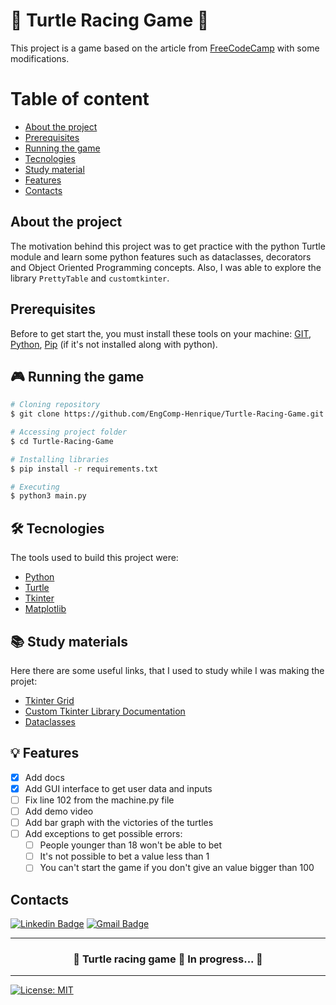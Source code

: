 # 🏁 Turtle Racing Game 🏁

This project is a game based on the article from [FreeCodeCamp](https://www.freecodecamp.org/news/how-to-make-racing-game-using-python/) with some modifications.

Table of content
====
<!--ts-->
* [About the project](#about-the-project)
* [Prerequisites](#prerequisites)
* [Running the game](#running-the-game)
* [Tecnologies](#tecnologies)
* [Study material](#study-material)
* [Features](#features)
* [Contacts](#contacts)
<!--te-->

## About the project

The motivation behind this project was to get practice with the python Turtle module and learn some python features such as dataclasses, decorators and Object Oriented Programming concepts. Also, I was able to explore the library `PrettyTable` and `customtkinter`.

## Prerequisites

Before to get start the, you must install these tools on your machine:
[GIT](https://git-scm.com/), [Python](https://www.python.org/), [Pip](https://pip.pypa.io/en/stable/installation/) (if it's not installed along with python).

## 🎮 Running the game

```bash
# Cloning repository
$ git clone https://github.com/EngComp-Henrique/Turtle-Racing-Game.git

# Accessing project folder
$ cd Turtle-Racing-Game

# Installing libraries
$ pip install -r requirements.txt

# Executing
$ python3 main.py
```

## 🛠 Tecnologies

The tools used to build this project were:

- [Python](https://www.python.org/)
- [Turtle](https://docs.python.org/3/library/turtle.html)
- [Tkinter](https://docs.python.org/3/library/tkinter.html)
- [Matplotlib](https://matplotlib.org/)

## 📚 Study materials

Here there are some useful links, that I used to study while I was making the projet:

* [Tkinter Grid](https://www.pythontutorial.net/tkinter/tkinter-grid/)
* [Custom Tkinter Library Documentation](https://github.com/TomSchimansky/CustomTkinter)
* [Dataclasses](https://realpython.com/python-data-classes/)

## 💡 Features

- [x] Add docs
- [x] Add GUI interface to get user data and inputs
- [ ] Fix line 102 from the machine.py file
- [ ] Add demo video
- [ ] Add bar graph with the victories of the turtles
- [ ] Add exceptions to get possible errors:
    - [ ] People younger than 18 won't be able to bet
    - [ ] It's not possible to bet a value less than 1
    - [ ] You can't start the game if you don't give an value bigger than 100

## Contacts

[![Linkedin Badge](https://img.shields.io/badge/-Luis_Henrique-blue?style=flat-square&logo=Linkedin&logoColor=white&link=https://www.linkedin.com/in/luis-henrique-l-santos/)](https://www.linkedin.com/in/luis-henrique-l-santos/) [![Gmail Badge](https://img.shields.io/badge/-henrique.santos.lhls@gmail.com-c14438?style=flat-square&logo=Gmail&logoColor=white&link=mailto:henrique.santos.lhls@gmail.com)](mailto:henrique.santos.lhls@gmail.com)

---

<h3 align="center">
    🚧  Turtle racing game 🐢 In progress...  🚧
</h3>

---

[![License: MIT](https://img.shields.io/badge/License-MIT-green.svg)](https://opensource.org/licenses/MIT)
